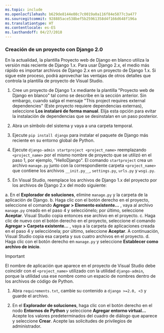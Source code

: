 ```yaml
---
ms.topic: include
ms.openlocfilehash: b629de8144e08c7c0019a0a116f84e5877c3a477
ms.sourcegitcommit: 928885ace538bef5b25961358d4f166d648f196a
ms.translationtype: HT
ms.contentlocale: es-ES
ms.lasthandoff: 04/27/2018
---
```

### <a name="create-a-project-using-django-20"></a>Creación de un proyecto con Django 2.0

En la actualidad, la plantilla Proyecto web de Django en blanco utiliza la versión más reciente de Django 1.x. Para usar Django 2.x, el medio más rápido es importar archivos de Django 2.x en un proyecto de Django 1.x. Si sigue este proceso, podrá aprovechar las ventajas de otros detalles que controla la plantilla de proyecto de Visual Studio.

1. Cree un proyecto de Django 1.x mediante la plantilla "Proyecto web de Django en blanco" tal como se describe en la sección anterior. Sin embargo, cuando salga el mensaje "This project requires external dependencies" (Este proyecto requiere dependencias externas), seleccione **Los instalaré de forma manual**. Elija esta opción para evitar la instalación de dependencias que se desinstalan en un paso posterior.

1. Abra un símbolo del sistema y vaya a una carpeta temporal.

1. Ejecute `pip install django` para instalar el paquete de Django más reciente en su entorno global de Python.

1. Ejecute `django-admin startproject <project_name>` reemplazando `<project_name>` por el mismo nombre de proyecto que se utilizó en el paso 1, por ejemplo, "HelloDjango". El comando `startproject` crea un archivo `manage.py` junto con la correspondiente carpeta `<project_name>` que contiene los archivos `__init.py__`, `settings.py`, `urls.py` y `wsgi.py`.

1. En Visual Studio, reemplace los archivos de Django 1.x del proyecto por los archivos de Django 2.x del modo siguiente:

  a. En el **Explorador de soluciones**, elimine `manage.py` y la carpeta de la aplicación de Django.
  b. Haga clic con el botón derecho en el proyecto, seleccione el comando **Agregar > Elemento existente...** , vaya al archivo `manage.py` creado en el paso 4 y selecciónelo; por último, seleccione **Aceptar**. Visual Studio copia entonces ese archivo en el proyecto.
  c. Haga clic de nuevo con el botón derecho en el proyecto, seleccione el comando **Agregar > Carpeta existente...** , vaya a la carpeta de aplicaciones creada en el paso 4 y selecciónela; por último, seleccione **Aceptar**. A continuación, Visual Studio copia esa carpeta y sus cuatro archivos en el proyecto.
  d. Haga clic con el botón derecho en `manage.py` y seleccione **Establecer como archivo de inicio**.

  > [!Important]
  > El nombre de aplicación que aparece en el proyecto de Visual Studio debe coincidir con el `<project_name>` utilizado con la utilidad `django-admin`, porque la utilidad usa ese nombre como un espacio de nombres dentro de los archivos de código de Python.

1. Abra `requirements.txt`, cambie su contenido a `django >=2.0, <3` y guarde el archivo.

1. En el **Explorador de soluciones**, haga clic con el botón derecho en el nodo **Entornos de Python** y seleccione **Agregar entorno virtual...** Acepte los valores predeterminados del cuadro de diálogo que aparece y seleccione **Crear**. Acepte las solicitudes de privilegios de administrador.